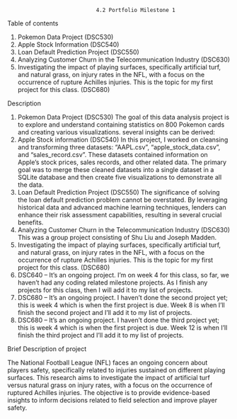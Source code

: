                                 4.2 Portfolio Milestone 1

Table of contents
1. Pokemon Data Project (DSC530)
2. Apple Stock Information (DSC540)
3. Loan Default Prediction Project (DSC550)
4. Analyzing Customer Churn in the Telecommunication Industry (DSC630)
5. Investigating the impact of playing surfaces, specifically artificial turf, and natural grass, on injury rates in the NFL, with a focus on the occurrence of rupture Achilles injuries. This is the topic for my first project for this class. (DSC680)

Description
1.	Pokemon Data Project (DSC530)
The goal of this data analysis project is to explore and understand containing statistics on 800 Pokemon cards and creating various visualizations. several insights can be derived:
2.	Apple Stock information (DSC540)
In this project, I worked on cleansing and transforming three datasets: “AAPL.csv”, “apple_stock_data.csv”, and “sales_record.csv”. These datasets contained information on Apple’s stock prices, sales records, and other related data. The primary goal was to merge these cleaned datasets into a single dataset in a SQLite database and then create five visualizations to demonstrate all the data.
3.	Loan Default Prediction Project (DSC550)
The significance of solving the loan default prediction problem cannot be overstated. By leveraging historical data and advanced machine learning techniques, lenders can enhance their risk assessment capabilities, resulting in several crucial benefits.
4.	Analyzing Customer Churn in the Telecommunication Industry (DSC630) 
This was a group project consisting of Shu Liu and Joseph Madden. 
5.	Investigating the impact of playing surfaces, specifically artificial turf, and natural grass, on injury rates in the NFL, with a focus on the occurrence of rupture Achilles injuries. This is the topic for my first project for this class. (DSC680)
6.	DSC640 – It’s an ongoing project.
I’m on week 4 for this class, so far, we haven’t had any coding related milestone projects. As I finish any projects for this class, then I will add it to my list of projects.  
7.	DSC680 – It’s an ongoing project.
I haven’t done the second project yet; this is week 4 which is when the first project is due. Week 8 is when I’ll finish the second project and I’ll add it to my list of projects.
8.	DSC680 – It’s an ongoing project.
I haven’t done the third project yet; this is week 4 which is when the first project is due. Week 12 is when I’ll finish the third project and I’ll add it to my list of projects.

Brief Description of project

The National Football League (NFL) faces an ongoing concern about players safety, specifically related to injuries sustained on different playing surfaces. This research aims to investigate the impact of artificial turf versus natural grass on injury rates, with a focus on the occurrence of ruptured Achilles injuries. The objective is to provide evidence-based insights to inform decisions related to field selection and improve player safety.
